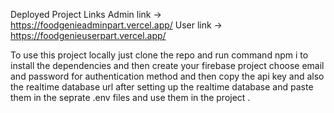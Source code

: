 Deployed Project Links 
Admin link -> https://foodgenieadminpart.vercel.app/
User link -> https://foodgenieuserpart.vercel.app/

To use this project locally just clone the repo and run command npm i to install the dependencies and then create your firebase project choose email and password for authentication method and then copy the api key and also the realtime database url after setting up the realtime database and paste them in the seprate .env files and use them in the project .

